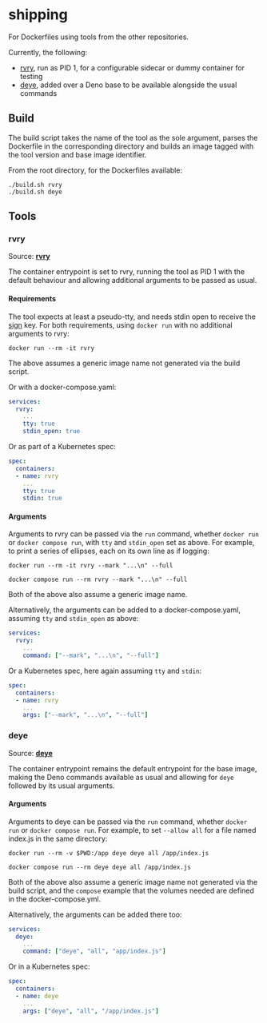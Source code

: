 # shipping

For Dockerfiles using tools from the other repositories.

Currently, the following:

- [rvry](https://github.com/barcek/rvry), run as PID 1, for a configurable sidecar or dummy container for testing
- [deye](https://github.com/barcek/deye), added over a Deno base to be available alongside the usual commands

## Build

The build script takes the name of the tool as the sole argument, parses the Dockerfile in the corresponding directory and builds an image tagged with the tool version and base image identifier.

From the root directory, for the Dockerfiles available:

```shell
./build.sh rvry
./build.sh deye
```

## Tools

### rvry

Source: **[rvry](https://github.com/barcek/rvry)**

The container entrypoint is set to rvry, running the tool as PID 1 with the default behaviour and allowing additional arguments to be passed as usual.

#### Requirements

The tool expects at least a pseudo-tty, and needs stdin open to receive the [sign](https://github.com/barcek/rvry#defaults) key. For both requirements, using `docker run` with no additional arguments to rvry:

```shell
docker run --rm -it rvry
```

The above assumes a generic image name not generated via the build script.

Or with a docker-compose.yaml:

```yaml
services:
  rvry:
    ...
    tty: true
    stdin_open: true
```

Or as part of a Kubernetes spec:

```yaml
spec:
  containers:
  - name: rvry
    ...
    tty: true
    stdin: true
```

#### Arguments

Arguments to rvry can be passed via the `run` command, whether `docker run` or `docker compose run`, with `tty` and `stdin_open` set as above. For example, to print a series of ellipses, each on its own line as if logging:

```shell
docker run --rm -it rvry --mark "...\n" --full
```

```shell
docker compose run --rm rvry --mark "...\n" --full
```

Both of the above also assume a generic image name.

Alternatively, the arguments can be added to a docker-compose.yaml, assuming `tty` and `stdin_open` as above:

```yaml
services:
  rvry:
    ...
    command: ["--mark", "...\n", "--full"]
```

Or a Kubernetes spec, here again assuming `tty` and `stdin`:

```yaml
spec:
  containers:
  - name: rvry
    ...
    args: ["--mark", "...\n", "--full"]
```

### deye

Source: **[deye](https://github.com/barcek/deye)**

The container entrypoint remains the default entrypoint for the base image, making the Deno commands available as usual and allowing for `deye` followed by its usual arguments.

#### Arguments

Arguments to deye can be passed via the `run` command, whether `docker run` or `docker compose run`. For example, to set `--allow all` for a file named index.js in the same directory:

```shell
docker run --rm -v $PWD:/app deye deye all /app/index.js
```

```shell
docker compose run --rm deye deye all /app/index.js
```

Both of the above also assume a generic image name not generated via the build script, and the `compose` example that the volumes needed are defined in the docker-compose.yml.

Alternatively, the arguments can be added there too:

```yaml
services:
  deye:
    ...
    command: ["deye", "all", "app/index.js"]
```

Or in a Kubernetes spec:

```yaml
spec:
  containers:
  - name: deye
    ...
    args: ["deye", "all", "/app/index.js"]
```
